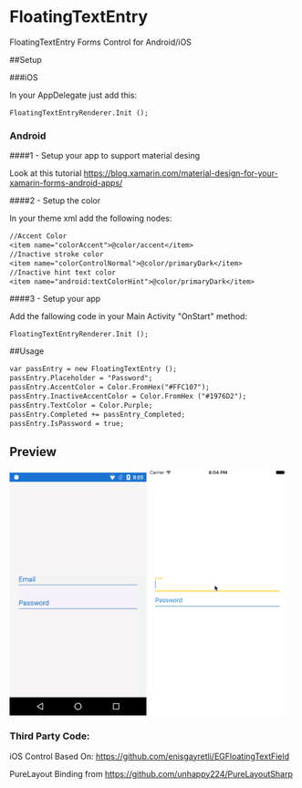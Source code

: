 # FloatingTextEntry
FloatingTextEntry Forms Control for Android/iOS

##Setup

###iOS

In your AppDelegate just add this:

```
FloatingTextEntryRenderer.Init ();
```

### Android

####1 - Setup your app to support material desing

Look at this tutorial https://blog.xamarin.com/material-design-for-your-xamarin-forms-android-apps/

####2 - Setup the color

In your theme xml add the following nodes:
```
//Accent Color
<item name="colorAccent">@color/accent</item>
//Inactive stroke color
<item name="colorControlNormal">@color/primaryDark</item>
//Inactive hint text color
<item name="android:textColorHint">@color/primaryDark</item>
```

####3 - Setup your app

Add the fallowing code in your Main Activity "OnStart" method:

```
FloatingTextEntryRenderer.Init ();
```

##Usage

```
var passEntry = new FloatingTextEntry ();
passEntry.Placeholder = "Password";
passEntry.AccentColor = Color.FromHex("#FFC107");
passEntry.InactiveAccentColor = Color.FromHex ("#1976D2");
passEntry.TextColor = Color.Purple;
passEntry.Completed += passEntry_Completed;
passEntry.IsPassword = true;
```

## Preview
<img src="https://raw.githubusercontent.com/AlejandroRuiz/FloatingTextEntry/master/Images/AndroidTest.gif" Width="240" />
<img src="https://raw.githubusercontent.com/AlejandroRuiz/FloatingTextEntry/master/Images/iOSTest.gif" Width="240" />

### Third Party Code:
iOS Control Based On: https://github.com/enisgayretli/EGFloatingTextField

PureLayout Binding from https://github.com/unhappy224/PureLayoutSharp
